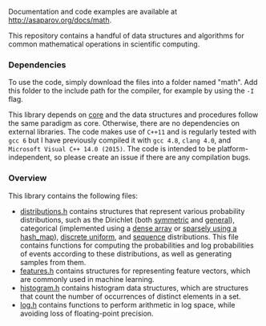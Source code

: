 Documentation and code examples are available at <http://asaparov.org/docs/math>.

This repository contains a handful of data structures and algorithms for common mathematical operations in scientific computing.

### Dependencies

To use the code, simply download the files into a folder named "math". Add this folder to the include path for the compiler, for example by using the `-I` flag.

This library depends on [core](https://github.com/asaparov/core) and the data structures and procedures follow the same paradigm as core. Otherwise, there are no dependencies on external libraries. The code makes use of `C++11` and is regularly tested with `gcc 6` but I have previously compiled it with `gcc 4.8`, `clang 4.0`, and `Microsoft Visual C++ 14.0 (2015)`. The code is intended to be platform-independent, so please create an issue if there are any compilation bugs.

### Overview

This library contains the following files:
 - [distributions.h](http://asaparov.org/docs/math/distributions.h.html) contains structures that represent various probability distributions, such as the Dirichlet (both <a href="http://asaparov.org/docs/math/distributions.h.html#struct symmetric_dirichlet">symmetric</a> and <a href="http://asaparov.org/docs/math/distributions.h.html#struct dirichlet">general</a>), categorical (implemented using a <a href="http://asaparov.org/docs/math/distributions.h.html#struct dense_categorical">dense array</a> or <a href="http://asaparov.org/docs/math/distributions.h.html#struct sparse_categorical">sparsely using a hash_map</a>), <a href="http://asaparov.org/docs/math/distributions.h.html#struct uniform_distribution">discrete uniform</a>, and <a href="http://asaparov.org/docs/math/distributions.h.html#struct uniform_distribution">sequence</a> distributions. This file contains functions for computing the probabilities and log probabilities of events according to these distributions, as well as generating samples from them.
 - [features.h](http://asaparov.org/docs/math/features.h.html) contains structures for representing feature vectors, which are commonly used in machine learning.
 - [histogram.h](http://asaparov.org/docs/math/histogram.h.html) contains histogram data structures, which are structures that count the number of occurrences of distinct elements in a set.
 - [log.h](http://asaparov.org/docs/math/log.h.html) contains functions to perform arithmetic in log space, while avoiding loss of floating-point precision.
